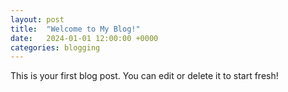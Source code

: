 ```yaml
---
layout: post
title:  "Welcome to My Blog!"
date:   2024-01-01 12:00:00 +0000
categories: blogging
---
```

This is your first blog post. You can edit or delete it to start fresh!

